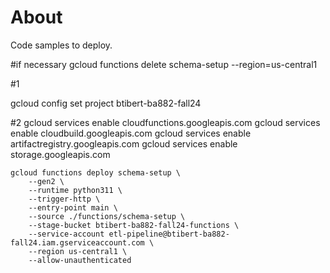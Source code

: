 # About

Code samples to deploy.

#if necessary
gcloud functions delete schema-setup --region=us-central1

#1

gcloud config set project btibert-ba882-fall24

#2
gcloud services enable cloudfunctions.googleapis.com
gcloud services enable cloudbuild.googleapis.com
gcloud services enable artifactregistry.googleapis.com
gcloud services enable storage.googleapis.com



```
gcloud functions deploy schema-setup \
    --gen2 \
    --runtime python311 \
    --trigger-http \
    --entry-point main \
    --source ./functions/schema-setup \
    --stage-bucket btibert-ba882-fall24-functions \
    --service-account etl-pipeline@btibert-ba882-fall24.iam.gserviceaccount.com \
    --region us-central1 \
    --allow-unauthenticated
```